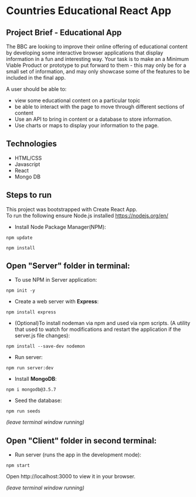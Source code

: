 # Countries Educational React App

## Project Brief - Educational App

The BBC are looking to improve their online offering of educational content by developing some interactive browser applications that display information in a fun and interesting way. Your task is to make an a Minimum Viable Product or prototype to put forward to them - this may only be for a small set of information, and may only showcase some of the features to be included in the final app.


A user should be able to:

- view some educational content on a particular topic
- be able to interact with the page to move through different sections of content
- Use an API to bring in content or a database to store information.
- Use charts or maps to display your information to the page.

## Technologies 

- HTML/CSS<br>
- Javascript<br>
- React<br>
- Mongo DB<br>


## Steps to run

This project was bootstrapped with Create React App.<br>
To run the following ensure  Node.js installed https://nodejs.org/en/ <br>

- Install Node Package Manager(NPM):
```
npm update

npm install 
```


## Open "Server" folder in terminal: 

- To use NPM in Server application:

```
npm init -y
```


 - Create a web server with **Express**:
 ```
npm install express
```


- (Optional)To install nodeman via npm and used via npm scripts.
(A utility that used to watch for modifications and restart the application if the server.js file changes):
```
npm install --save-dev nodemon
```


- Run server:
```
npm run server:dev
```


- Install **MongoDB**: 
``` 
npm i mongodb@3.5.7
```


- Seed the database:
```
npm run seeds
```


*(leave terminal window running)*



## Open "Client" folder in second terminal: 


- Run server (runs the app in the development mode):
```
npm start 
```


Open http://localhost:3000 to view it in your browser.

*(leave terminal window running)*




